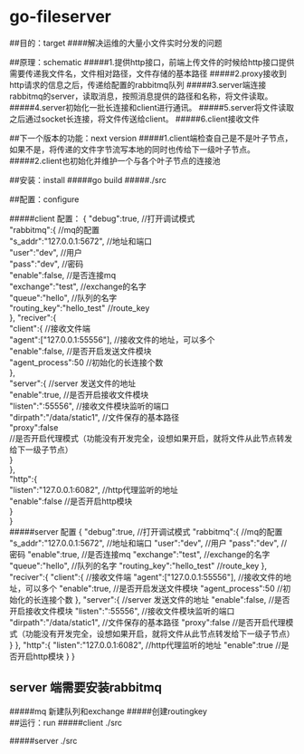 # go-fileserver
##目的：target
####解决运维的大量小文件实时分发的问题
      
##原理：schematic 
#####1.提供http接口，前端上传文件的时候给http接口提供需要传递我文件名，文件相对路径，文件存储的基本路径
#####2.proxy接收到http请求的信息之后，传递给配置的rabbitmq队列
#####3.server端连接rabbitmq的server，读取消息，按照消息提供的路径和名称，将文件读取。
#####4.server初始化一批长连接和client进行通讯。
#####5.server将文件读取之后通过socket长连接，将文件传送给client。
#####6.client接收文件

    
##下一个版本的功能：next version
#####1.client端检查自己是不是叶子节点，如果不是，将传递的文件字节流写本地的同时也传给下一级叶子节点。
#####2.client也初始化并维护一个与各个叶子节点的连接池
    
##安装：install 
#####go build 
#####./src 
    
##配置：configure

#####client 配置：
{
	"debug":true,     //打开调试模式<br>
	"rabbitmq":{     //mq的配置<br>
		"s_addr":"127.0.0.1:5672",  //地址和端口<br>
       		"user":"dev",  //用户<br>
       		"pass":"dev",  //密码<br>
	        "enable":false,  //是否连接mq<br>
       		"exchange":"test", //exchange的名字<br>
       		"queue":"hello",  //队列的名字<br>
       		"routing_key":"hello_test" //route_key<br>
   	},
   	"reciver":{<br>
       		"client":{  //接收文件端<br>
           		"agent":["127.0.0.1:55556"],  //接收文件的地址，可以多个<br>
	                "enable":false,                //是否开启发送文件模块<br>
        	   	"agent_process":50            //初始化的长连接个数<br>
       		},  <br>
	       	"server":{                      //server 发送文件的地址<br>
        		"enable":true,              //是否开启接收文件模块<br>
           		"listen":":55556",           //接收文件模块监听的端口<br>
	           	"dirpath":"/data/static1",   //文件保存的基本路径<br>
        	   	"proxy":false              <br> //是否开启代理模式（功能没有开发完全，设想如果开启，就将文件从此节点转发给下一级子节点）<br>
	       	}   <br>
   	},<br>
	"http":{<br>
 	        "listen":"127.0.0.1:6082", //http代理监听的地址<br>
       		"enable":false              //是否开启http模块<br>
   	}<br>
}<br>
#####server 配置
{
 "debug":true,     //打开调试模式
 "rabbitmq":{     //mq的配置
  "s_addr":"127.0.0.1:5672",  //地址和端口
  "user":"dev",  //用户
  "pass":"dev",  //密码
  "enable":true,  //是否连接mq
  "exchange":"test", //exchange的名字
  "queue":"hello",  //队列的名字
  "routing_key":"hello_test" //route_key
 },
 "reciver":{
  "client":{  //接收文件端
   "agent":["127.0.0.1:55556"],  //接收文件的地址，可以多个
   "enable":true,                //是否开启发送文件模块
   "agent_process":50            //初始化的长连接个数
  },
  "server":{                      //server 发送文件的地址
   "enable":false,              //是否开启接收文件模块
   "listen":":55556",           //接收文件模块监听的端口
   "dirpath":"/data/static1",   //文件保存的基本路径
   "proxy":false    //是否开启代理模式（功能没有开发完全，设想如果开启，就将文件从此节点转发给下一级子节点）
  }
 },
 "http":{
  "listen":"127.0.0.1:6082", //http代理监听的地址
  "enable":true              //是否开启http模块
 }
}
## server 端需要安装rabbitmq
#####mq 新建队列和exchange
#####创建routingkey  
##运行：run
#####client ./src
 
#####server ./src
    
    
